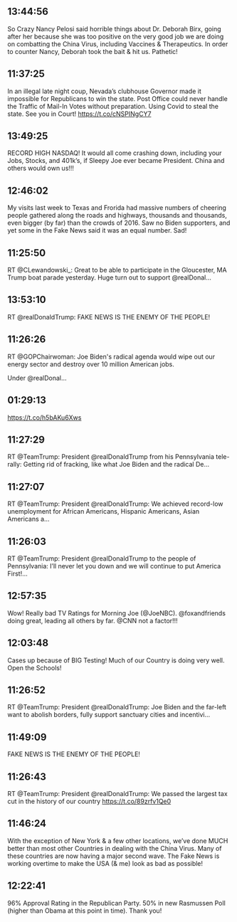 ## 13:44:56
So Crazy Nancy Pelosi said horrible things about Dr. Deborah Birx, going after her because she was too positive on the very good job we are doing on combatting the China Virus, including Vaccines &amp; Therapeutics. In order to counter Nancy, Deborah took the bait &amp; hit us. Pathetic!
## 11:37:25
In an illegal late night coup, Nevada’s clubhouse Governor made it impossible for Republicans to win the state. Post Office could never handle the Traffic of Mail-In Votes without preparation. Using Covid to steal the state. See you in Court! https://t.co/cNSPINgCY7
## 13:49:25
RECORD HIGH NASDAQ! It would all come crashing down, including your Jobs, Stocks, and 401k’s, if Sleepy Joe ever became President. China and others would own us!!!
## 12:46:02
My visits last week to Texas and Frorida had massive numbers of cheering people gathered along the roads and highways, thousands and thousands, even bigger (by far) than the crowds of 2016. Saw no Biden supporters, and yet some in the Fake News said it was an equal number. Sad!
## 11:25:50
RT @CLewandowski_: Great to be able to participate in the Gloucester, MA Trump boat parade yesterday.  Huge turn out to support ⁦@realDonal…
## 13:53:10
RT @realDonaldTrump: FAKE NEWS IS THE ENEMY OF THE PEOPLE!
## 11:26:26
RT @GOPChairwoman: Joe Biden's radical agenda would wipe out our energy sector and destroy over 10 million American jobs.

Under @realDonal…
## 01:29:13
https://t.co/h5bAKu6Xws
## 11:27:29
RT @TeamTrump: President @realDonaldTrump from his Pennsylvania tele-rally: Getting rid of fracking, like what Joe Biden and the radical De…
## 11:27:07
RT @TeamTrump: President @realDonaldTrump: We achieved record-low unemployment for African Americans, Hispanic Americans, Asian Americans a…
## 11:26:03
RT @TeamTrump: President @realDonaldTrump to the people of Pennsylvania: I’ll never let you down and we will continue to put America First!…
## 12:57:35
Wow! Really bad TV Ratings for Morning Joe (@JoeNBC). @foxandfriends doing great, leading all others by far. @CNN not a factor!!!
## 12:03:48
Cases up because of BIG Testing! Much of our Country is doing very well. Open the Schools!
## 11:26:52
RT @TeamTrump: President @realDonaldTrump: Joe Biden and the far-left want to abolish borders, fully support sanctuary cities and incentivi…
## 11:49:09
FAKE NEWS IS THE ENEMY OF THE PEOPLE!
## 11:26:43
RT @TeamTrump: President @realDonaldTrump: We passed the largest tax cut in the history of our country https://t.co/89zrfv1Qe0
## 11:46:24
With the exception of New York &amp; a few other locations, we’ve done MUCH better than most other Countries in dealing with the China Virus. Many of these countries are now having a major second wave. The Fake News is working overtime to make the USA (&amp; me) look as bad as possible!
## 12:22:41
96% Approval Rating in the Republican Party. 50% in new Rasmussen Poll (higher than Obama at this point in time). Thank you!
